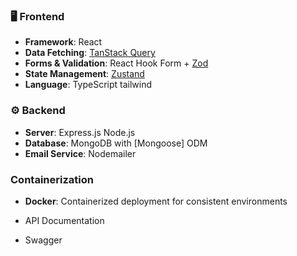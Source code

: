 

### 🖥 Frontend
- **Framework**: React  
- **Data Fetching**: [TanStack Query](https://tanstack.com/query/latest)  
- **Forms & Validation**: React Hook Form + [Zod](https://zod.dev/)  
- **State Management**: [Zustand](https://github.com/pmndrs/zustand)   
- **Language**: TypeScript tailwind

### ⚙ Backend
- **Server**: Express.js Node.js  
- **Database**: MongoDB with [Mongoose] ODM  
- **Email Service**: Nodemailer  

###  Containerization
- **Docker**: Containerized deployment for consistent environments

- API Documentation
-   Swagger
